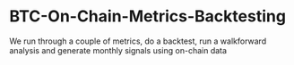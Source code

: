 # BTC-On-Chain-Metrics-Backtesting
We run through a couple of metrics, do a backtest, run a walkforward analysis and generate monthly signals using on-chain data
